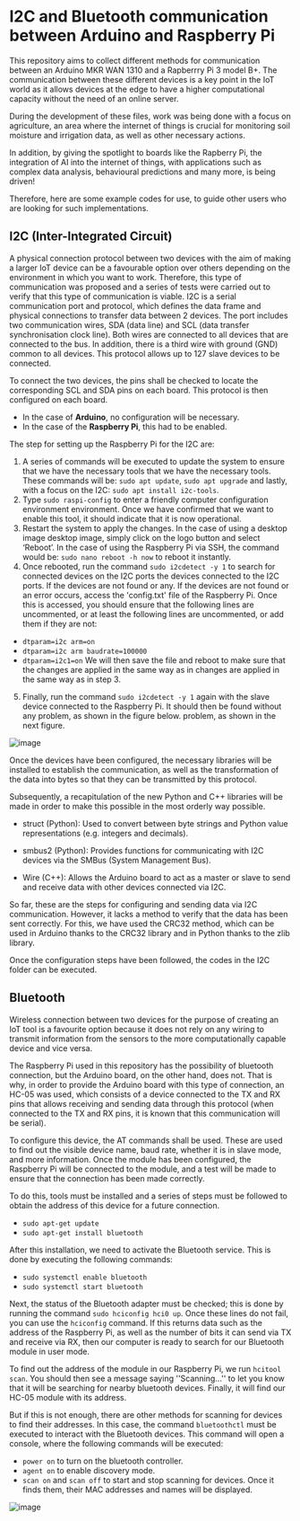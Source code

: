 # I2C and Bluetooth communication between Arduino and Raspberry Pi

This repository aims to collect different methods for communication between an Arduino MKR WAN 1310 and a Rapberrry Pi 3 model B+. The communication between these different devices is a key point in the IoT world as it allows devices at the edge to have a higher computational capacity without the need of an online server. 

During the development of these files, work was being done with a focus on agriculture, an area where the internet of things is crucial for monitoring soil moisture and irrigation data, as well as other necessary actions. 

In addition, by giving the spotlight to boards like the Rapberry Pi, the integration of AI into the internet of things, with applications such as complex data analysis, behavioural predictions and many more, is being driven!

Therefore, here are some example codes for use, to guide other users who are looking for such implementations.

## I2C (Inter-Integrated Circuit)
A physical connection protocol between two devices with the aim of making a larger IoT device can be a favourable option over others depending on the environment in which you want to work. Therefore, this type of communication was proposed and a series of tests were carried out to verify that this type of communication is viable. I2C is a serial communication port and protocol, which defines the data frame and physical connections to transfer data between 2 devices. The port includes two communication wires, SDA (data line) and SCL (data transfer synchronisation clock line). Both wires are connected to all devices that are connected to the bus. In addition, there is a third wire with ground (GND) common to all devices. This protocol allows up to 127 slave devices to be connected.

To connect the two devices, the pins shall be checked to locate the corresponding SCL and SDA pins on each board. This protocol is then configured on each board.
- In the case of **Arduino**, no configuration will be necessary.
- In the case of the **Raspberry Pi**, this had to be enabled.

The step for setting up the Raspberry Pi for the I2C are:
1. A series of commands will be executed to update the system to ensure that we have the necessary tools that we have the necessary tools. These commands will be: ```sudo apt update```, ```sudo apt upgrade``` and lastly, with a focus on the I2C: ```sudo apt install i2c-tools```.
2. Type ```sudo raspi-config``` to enter a friendly computer configuration environment environment. Once we have confirmed that we want to enable this tool, it should indicate that it is now operational.
3. Restart the system to apply the changes. In the case of using a desktop image desktop image, simply click on the logo button and select ‘Reboot’. In the case of using the Raspberry Pi via SSH, the command would be: ```sudo nano reboot -h now``` to reboot it instantly.
4. Once rebooted, run the command ```sudo i2cdetect -y 1``` to search for connected devices on the I2C ports the devices connected to the I2C ports. If the devices are not found or any. If the devices are not found or an error occurs, access the 'config.txt' file of the Raspberry Pi. Once this is accessed, you should ensure that the following lines are uncommented, or at least the following lines are uncommented, or add them if they are not:
  - ```dtparam=i2c arm=on```
  - ```dtparam=i2c arm baudrate=100000```
  - ```dtparam=i2c1=on```
We will then save the file and reboot to make sure that the changes are applied in the same way as in
changes are applied in the same way as in step 3.
5. Finally, run the command ```sudo i2cdetect -y 1``` again with the slave device connected to the Raspberry Pi. It should then be found without any problem, as shown in the figure below.
problem, as shown in the next figure.

![image](https://github.com/user-attachments/assets/b5ab9874-c346-485e-bd1c-104fdb2218de)

Once the devices have been configured, the necessary libraries will be installed to establish the communication, as well as the transformation of the data into bytes so that they can be transmitted by this protocol.

Subsequently, a recapitulation of the new Python and C++ libraries will be made in order to make this possible in the most orderly way possible.

- struct (Python): Used to convert between byte strings and Python value representations (e.g. integers and decimals).

- smbus2 (Python): Provides functions for communicating with I2C devices via the SMBus (System Management Bus).

- Wire (C++): Allows the Arduino board to act as a master or slave to send and receive data with other devices connected via I2C.

So far, these are the steps for configuring and sending data via I2C communication. However, it lacks a method to verify that the data has been sent correctly. For this, we have used the CRC32 method, which can be used in Arduino thanks to the CRC32 library and in Python thanks to the zlib library.

Once the configuration steps have been followed, the codes in the I2C folder can be executed.

## Bluetooth
Wireless connection between two devices for the purpose of creating an IoT tool is a favourite option because it does not rely on any wiring to transmit information from the sensors to the more computationally capable device and vice versa.

The Raspberry Pi used in this repository has the possibility of bluetooth connection, but the Arduino board, on the other hand, does not.  That is why, in order to provide the Arduino board with this type of connection, an HC-05 was used, which consists of a device connected to the TX and RX pins that allows receiving and sending data through this protocol (when connected to the TX and RX pins, it is known that this communication will be serial).

To configure this device, the AT commands shall be used. These are used to find out the visible device name, baud rate, whether it is in slave mode, and more information.
Once the module has been configured, the Raspberry Pi will be connected to the module, and a test will be made to ensure that the connection has been made correctly.

To do this, tools must be installed and a series of steps must be followed to obtain the address of this device for a future connection.
- ```sudo apt-get update```
- ```sudo apt-get install bluetooth ```

After this installation, we need to activate the Bluetooth service. This is done by executing the following commands:

- ```sudo systemctl enable bluetooth```
- ```sudo systemctl start bluetooth```

Next, the status of the Bluetooth adapter must be checked; this is done by running the command ```sudo hciconfig hci0 up```. Once these lines do not fail, you can use the ```hciconfig``` command. If this returns data such as the address of the Raspberry Pi, as well as the number of bits it can send via TX and receive via RX, then our computer is ready to search for our Bluetooth module in user mode. 

To find out the address of the module in our Raspberry Pi, we run ```hcitool scan```. You should then see a message saying ''Scanning...'' to let you know that it will be searching for nearby bluetooth devices. Finally, it will find our HC-05 module with its address. 

But if this is not enough, there are other methods for scanning for devices to find their addresses. In this case, the command ```bluetoothctl``` must be executed to interact with the Bluetooth devices. This command will open a console, where the following commands will be executed:

- ```power on``` to turn on the bluetooth controller.
- ```agent on``` to enable discovery mode.
- ```scan on``` and ```scan off``` to start and stop scanning for devices. Once it finds them, their MAC addresses and names will be displayed. 

![image](https://github.com/user-attachments/assets/7da6a3b7-7b03-4652-969a-c5e2d86709d7)


